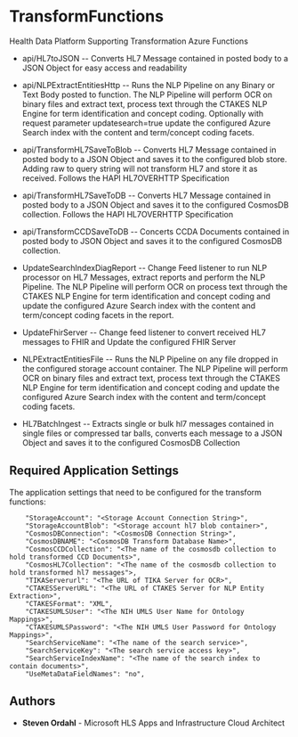 # TransformFunctions

Health Data Platform Supporting Transformation Azure Functions

+ api/HL7toJSON -- Converts HL7 Message contained in posted body to a JSON Object for easy access and readability

+ api/NLPExtractEntitiesHttp -- Runs the NLP Pipeline on any Binary or Text Body posted to function.  The NLP Pipeline will perform OCR on binary files and extract text, process text through the CTAKES NLP Engine for term identification and concept coding. Optionally with request parameter updatesearch=true update the configured Azure Search index with the content and term/concept coding facets.

+ api/TransformHL7SaveToBlob -- Converts HL7 Message contained in posted body to a JSON Object and saves it to the configured blob store. Adding raw to query string will not transform HL7 and store it as received. Follows the HAPI HL7OVERHTTP Specification

+ api/TransformHL7SaveToDB -- Converts HL7 Message contained in posted body to a JSON Object and saves it to the configured CosmosDB collection. Follows the HAPI HL7OVERHTTP Specification

+ api/TransformCCDSaveToDB -- Concerts CCDA Documents contained in posted body to JSON Object and saves it to the configured CosmosDB collection.

+ UpdateSearchIndexDiagReport -- Change Feed listener to run NLP processor on HL7 Messages, extract reports and perform the NLP Pipeline. The NLP Pipeline will perform OCR on process text through the CTAKES NLP Engine for term identification and concept coding and update the configured Azure Search index with the content and term/concept coding facets in the report.

+ UpdateFhirServer -- Change feed listener to convert received HL7 messages to FHIR and Update the configured FHIR Server

+ NLPExtractEntitiesFile -- Runs the NLP Pipeline on any file dropped in the configured storage account container.  The NLP Pipeline will perform OCR on binary files and extract text, process text through the CTAKES NLP Engine for term identification and concept coding and update the configured Azure Search index with the content and term/concept coding facets.

+ HL7BatchIngest -- Extracts single or bulk hl7 messages contained in single files or compressed tar balls, converts each message to a JSON Object and saves it to the configured CosmosDB Collection

## Required Application Settings

The application settings that need to be configured for the transform functions:
```
	"StorageAccount": "<Storage Account Connection String>",
    "StorageAccountBlob": "<Storage account hl7 blob container>",
    "CosmosDBConnection": "<CosmosDB Connection String>",
	"CosmosDBNAME": "<CosmosDB Transform Database Name>",
    "CosmosCCDCollection": "<The name of the cosmosdb collection to hold transformed CCD Documents>",
    "CosmosHL7Collection": "<The name of the cosmosdb collection to hold transformed hl7 messages">,
    "TIKAServerurl": "<The URL of TIKA Server for OCR>",
    "CTAKESServerURL": "<The URL of CTAKES Server for NLP Entity Extraction>",
    "CTAKESFormat": "XML",
    "CTAKESUMLSUser": "<The NIH UMLS User Name for Ontology Mappings>",
    "CTAKESUMLSPassword": "<The NIH UMLS User Password for Ontology Mappings>",
    "SearchServiceName": "<The name of the search service>",
    "SearchServiceKey": "<The search service access key>",
    "SearchServiceIndexName": "<The name of the search index to contain documents>",
    "UseMetaDataFieldNames": "no",
```

## Authors

* **Steven Ordahl** - Microsoft HLS Apps and Infrastructure Cloud Architect
